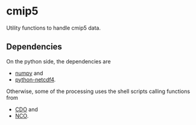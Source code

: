 cmip5
=====

Utility functions to handle cmip5 data.


Dependencies
------------

On the python side, the dependencies are 
 * [numpy](http://numpy.scipy.org "NumPy") and 
 * [python-netcdf4](http://code.google.com/p/netcdf4-python/ "python-netcdf4"). 

Otherwise, some of the processing uses the shell scripts calling functions from 
 * [CDO](https://code.zmaw.de/projects/cdo "Climate Data Operators") and 
 * [NCO](http://nco.sourceforge.net/ "netCDF Operator").

 






